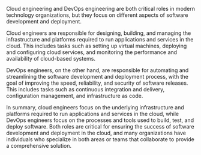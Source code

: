 Cloud engineering and DevOps engineering are both critical roles in modern technology organizations, but they focus on different aspects of software development and deployment.

Cloud engineers are responsible for designing, building, and managing the infrastructure and platforms required to run applications and services in the cloud. This includes tasks such as setting up virtual machines, deploying and configuring cloud services, and monitoring the performance and availability of cloud-based systems.

DevOps engineers, on the other hand, are responsible for automating and streamlining the software development and deployment process, with the goal of improving the speed, reliability, and security of software releases. This includes tasks such as continuous integration and delivery, configuration management, and infrastructure as code.

In summary, cloud engineers focus on the underlying infrastructure and platforms required to run applications and services in the cloud, while DevOps engineers focus on the processes and tools used to build, test, and deploy software. Both roles are critical for ensuring the success of software development and deployment in the cloud, and many organizations have individuals who specialize in both areas or teams that collaborate to provide a comprehensive solution.

